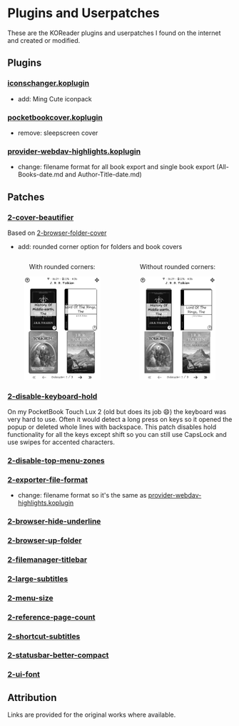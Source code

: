 # Plugins and Userpatches
These are the KOReader plugins and userpatches I found on the internet and created or modified.

## Plugins

### [iconschanger.koplugin](https://github.com/ebanDev/iconschanger.koplugin)
- add: Ming Cute iconpack

### [pocketbookcover.koplugin](https://github.com/ckilb/pocketbookcover.koplugin)
- remove: sleepscreen cover

### [provider-webdav-highlights.koplugin](https://github.com/fairlygood/provider-webdav-highlights.koplugin)
- change: filename format for all book export and single book export (All-Books-date.md and Author-Title-date.md)

## Patches

### [2-cover-beautifier](patches/2-cover-beautifier.lua)
Based on [2-browser-folder-cover](https://github.com/sebdelsol/KOReader.patches)
- add: rounded corner option for folders and book covers

<div style="display: flex; gap: 1em; text-align: center;">
  <div>
    <p>With rounded corners:</p>
    <img src="img/with_rounded.png" style="width:70%; height:auto;">
  </div>
  <div>
    <p>Without rounded corners:</p>
    <img src="img/without_rounded.png" style="width:70%; height:auto;">
  </div>
</div>

### [2-disable-keyboard-hold](patches/2-disable-keyboard-hold.lua)
On my PocketBook Touch Lux 2 (old but does its job 😄) the keyboard was very hard to use. Often it would detect a long press on keys so it opened the popup or deleted whole lines with backspace. This patch disables hold functionality for all the keys except shift so you can still use CapsLock and use swipes for accented characters.

### [2-disable-top-menu-zones](https://github.com/sebdelsol/KOReader.patches)

### [2-exporter-file-format](https://github.com/koreader/koreader/issues/12587#issuecomment-2393154113)
- change: filename format so it's the same as [provider-webdav-highlights.koplugin](https://github.com/fairlygood/provider-webdav-highlights.koplugin)

### [2-browser-hide-underline](https://github.com/sebdelsol/KOReader.patches)

### [2-browser-up-folder](https://github.com/sebdelsol/KOReader.patches)

### [2-filemanager-titlebar](https://github.com/sebdelsol/KOReader.patches)

### [2-large-subtitles](https://github.com/ImSoRight/KOReader.patches)

### [2-menu-size](https://github.com/sebdelsol/KOReader.patches)

### [2-reference-page-count](https://github.com/sebdelsol/KOReader.patches)

### [2-shortcut-subtitles](https://github.com/ImSoRight/KOReader.patches)

### [2-statusbar-better-compact](https://github.com/sebdelsol/KOReader.patches)

### [2-ui-font](https://github.com/sebdelsol/KOReader.patches)

## Attribution
Links are provided for the original works where available.